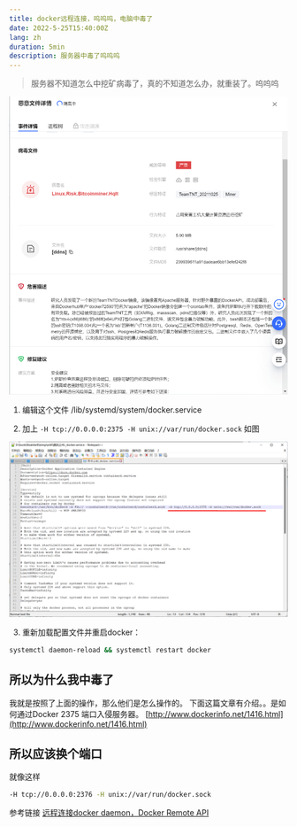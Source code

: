```yaml
---
title: docker远程连接，呜呜呜，电脑中毒了
date: 2022-5-25T15:40:00Z
lang: zh
duration: 5min
description: 服务器中毒了呜呜呜
---
```


> 服务器不知道怎么中挖矿病毒了，真的不知道怎么办，就重装了。呜呜呜

![docker添加远程](../../img/assets/bingdu.png)

1. 编辑这个文件
/lib/systemd/system/docker.service

2. 加上 `-H tcp://0.0.0.0:2375 -H unix://var/run/docker.sock`
如图

![docker添加远程](../../img/assets/img-20220525docker.png)

3. 重新加载配置文件并重启docker：

```bash
systemctl daemon-reload && systemctl restart docker

```


## 所以为什么我中毒了

我就是按照了上面的操作，那么他们是怎么操作的。
下面这篇文章有介绍。。是如何通过Docker 2375 端口入侵服务器。
[http://www.dockerinfo.net/1416.html](http://www.dockerinfo.net/1416.html)


## 所以应该换个端口

就像这样

```bash
-H tcp://0.0.0.0:2376 -H unix://var/run/docker.sock
```

参考链接 [远程连接docker daemon，Docker Remote API](https://deepzz.com/post/dockerd-and-docker-remote-api.html)
